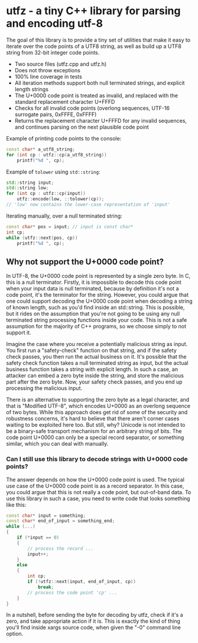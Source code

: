 # utfz - a tiny C++ library for parsing and encoding utf-8

The goal of this library is to provide a tiny set of utilities that make it easy
to iterate over the code points of a UTF8 string, as well as build up a UTF8 string
from 32-bit integer code points.

* Two source files (utfz.cpp and utfz.h)
* Does not throw exceptions
* 100% line coverage in tests
* All iteration methods support both null terminated strings, and explicit length strings
* The U+0000 code point is treated as invalid, and replaced with the standard replacement character U+FFFD
* Checks for all invalid code points (overlong sequences, UTF-16 surrogate pairs, 0xFFFE, 0xFFFF)
* Returns the replacement character U+FFFD for any invalid sequences, and continues parsing on the next plausible code point

Example of printing code points to the console:
```cpp
const char* a_utf8_string;
for (int cp : utfz::cp(a_utf8_string))
    printf("%d ", cp);
```

Example of `tolower` using `std::string`:
```cpp
std::string input;
std::string low;
for (int cp : utfz::cp(input))
    utfz::encode(low, ::tolower(cp));
// 'low' now contains the lower-case representation of 'input'
```

Iterating manually, over a null terminated string:
```cpp
const char* pos = input; // input is const char*
int cp;
while (utfz::next(pos, cp))
	printf("%d ", cp);
```

## Why not support the U+0000 code point?
In UTF-8, the U+0000 code point is represented by a single zero byte. In C, this
is a null terminator. Firstly, it is impossible to decode this code point when
your input data is null terminated, because by definition it's not a code point,
it's the terminator for the string. However, you could argue that one could support
decoding the U+0000 code point when decoding a string of known length, such as
you'd find inside an std::string. This is possible, but it rides on the assumption
that you're not going to be using any null terminated string processing functions
inside your code. This is not a safe assumption for the majority of C++ programs,
so we choose simply to not support it.

Imagine the case where you receive a potentially malicious string as input. You
first run a "safety-check" function on that string, and if the safety check passes,
you then run the actual business on it. It's possible that the safety check
function takes a null terminated string as input, but the actual business function
takes a string with explicit length. In such a case, an attacker can embed a 
zero byte inside the string, and store the malicious part after the zero byte.
Now, your safety check passes, and you end up processing the malicious input.

There is an alternative to supporting the zero byte as a legal character, and that
is "Modified UTF-8", which encodes U+0000 as an overlong sequence of two bytes.
While this approach does get rid of some of the security and robustness concerns,
it's hard to believe that there aren't corner cases waiting to be exploited here
too. But still, why? Unicode is not intended to be a binary-safe transport
mechanism for an arbitrary string of bits. The code point U+0000 can only be
a special record separator, or something similar, which you can deal with manually.

### Can I still use this library to decode strings with U+0000 code points?
The answer depends on how the U+0000 code point is used. The typical use case
of the U+0000 code point is as a record separator. In this case, you could argue
that this is not really a code point, but out-of-band data. To use this library
in such a case, you need to write code that looks something like this:

```cpp
const char* input = something;
const char* end_of_input = something_end;
while (...)
{
	if (*input == 0)
	{
		// process the record ...
		input++;
	}
	else
	{
		int cp;
		if (!utfz::next(input, end_of_input, cp))
			break;
		// process the code point 'cp' ...
	}
}
```

In a nutshell, before sending the byte for decoding by utfz, check if it's a zero,
and take appropriate action if it is. This is exactly the kind of thing you'll find
inside xargs source code, when given the "-0" command line option.